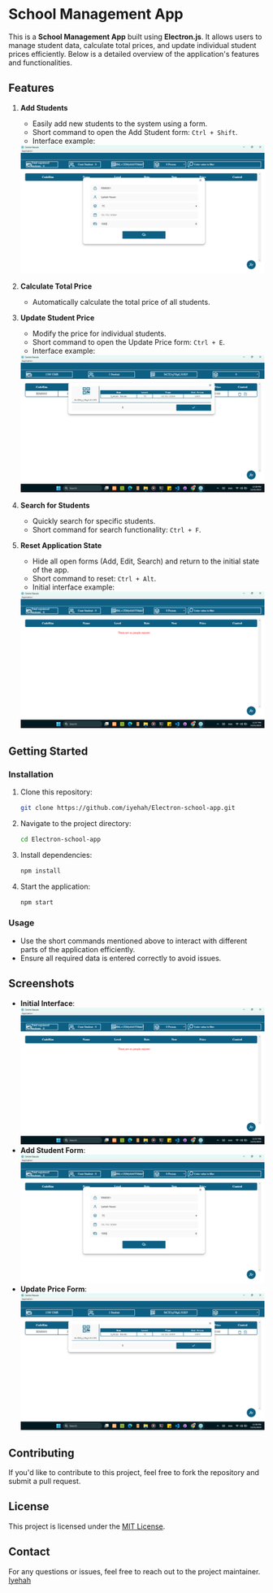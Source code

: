 # School Management App

This is a **School Management App** built using **Electron.js**. It allows users to manage student data, calculate total prices, and update individual student prices efficiently. Below is a detailed overview of the application's features and functionalities.

## Features

1. **Add Students**
   - Easily add new students to the system using a form.
   - Short command to open the Add Student form: `Ctrl + Shift`.
   - Interface example: 
   <img src="./images/add.png"/>

2. **Calculate Total Price**
   - Automatically calculate the total price of all students.

3. **Update Student Price**
   - Modify the price for individual students.
   - Short command to open the Update Price form: `Ctrl + E`.
   - Interface example: 
   <img src="./images/chg.png"/>

4. **Search for Students**
   - Quickly search for specific students.
   - Short command for search functionality: `Ctrl + F`.

5. **Reset Application State**
   - Hide all open forms (Add, Edit, Search) and return to the initial state of the app.
   - Short command to reset: `Ctrl + Alt`.
   - Initial interface example:
   <img src="./images/init.png"/>

## Getting Started

### Installation
1. Clone this repository:
   ```bash
   git clone https://github.com/iyehah/Electron-school-app.git
   ```
2. Navigate to the project directory:
   ```bash
   cd Electron-school-app
   ```
3. Install dependencies:
   ```bash
   npm install
   ```
4. Start the application:
   ```bash
   npm start
   ```

### Usage
- Use the short commands mentioned above to interact with different parts of the application efficiently.
- Ensure all required data is entered correctly to avoid issues.

## Screenshots
- **Initial Interface**: <img src="./images/init.png"/>
- **Add Student Form**: <img src="./images/add.png"/>
- **Update Price Form**: <img src="./images/chg.png"/>

## Contributing
If you'd like to contribute to this project, feel free to fork the repository and submit a pull request.

## License
This project is licensed under the [MIT License](LICENSE).

## Contact
For any questions or issues, feel free to reach out to the project maintainer. [Iyehah](https://github.com/iyehah)
